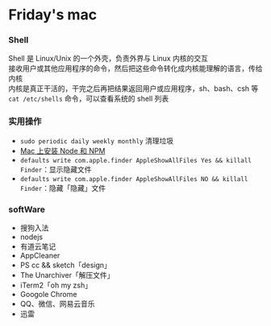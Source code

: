 # Friday's mac

### Shell

Shell 是 Linux/Unix 的一个外壳，负责外界与 Linux 内核的交互  
接收用户或其他应用程序的命令，然后把这些命令转化成内核能理解的语言，传给内核  
内核是真正干活的，干完之后再把结果返回用户或应用程序，sh、bash、csh 等  
`cat /etc/shells` 命令，可以查看系统的 shell 列表

### 实用操作

- `sudo periodic daily weekly monthly` 清理垃圾
- [Mac 上安装 Node 和 NPM](http://www.jianshu.com/p/20ea93641bda)
- `defaults write com.apple.finder AppleShowAllFiles Yes && killall Finder`：显示隐藏文件
- `defaults write com.apple.finder AppleShowAllFiles NO && killall Finder`：隐藏「隐藏」文件

### softWare

- 搜狗入法
- nodejs
- 有道云笔记
- AppCleaner
- PS cc && sketch「design」
- The Unarchiver「解压文件」
- iTerm2「oh my zsh」
- Googole Chrome
- QQ、微信、网易云音乐
- 迅雷
